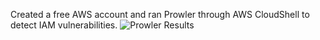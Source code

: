 Created a free AWS account and ran Prowler through AWS CloudShell to detect IAM vulnerabilities.
![Prowler Results](https://github.com/JNCybersecurity/AWS/assets/140195480/6a4be057-b42d-46e1-af3f-8ebbb3c663cd)
